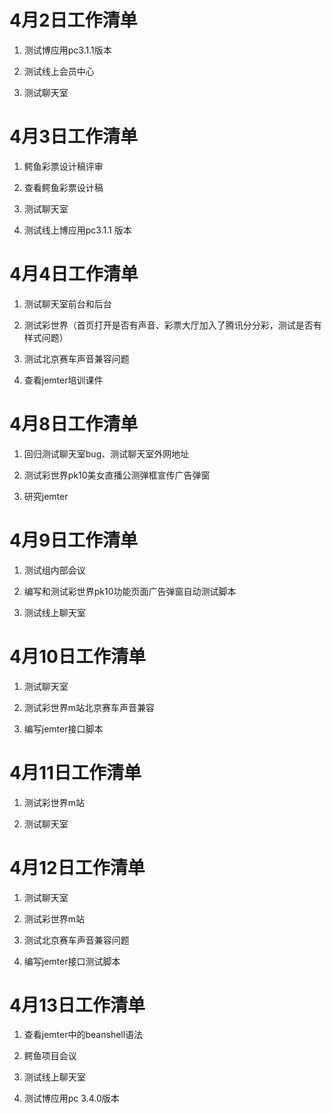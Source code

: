 # 4月2日工作清单

1. 测试博应用pc3.1.1版本

2. 测试线上会员中心

3. 测试聊天室

# 4月3日工作清单

1. 鳄鱼彩票设计稿评审

2. 查看鳄鱼彩票设计稿

3. 测试聊天室

4. 测试线上博应用pc3.1.1 版本

# 4月4日工作清单

1. 测试聊天室前台和后台

2. 测试彩世界（首页打开是否有声音、彩票大厅加入了腾讯分分彩，测试是否有样式问题）

3. 测试北京赛车声音兼容问题

4. 查看jemter培训课件

# 4月8日工作清单

1. 回归测试聊天室bug、测试聊天室外网地址

2. 测试彩世界pk10美女直播公测弹框宣传广告弹窗

3. 研究jemter

# 4月9日工作清单

1. 测试组内部会议

2. 编写和测试彩世界pk10功能页面广告弹窗自动测试脚本

3. 测试线上聊天室

# 4月10日工作清单

1. 测试聊天室

2. 测试彩世界m站北京赛车声音兼容

3. 编写jemter接口脚本

# 4月11日工作清单

1. 测试彩世界m站

2. 测试聊天室

# 4月12日工作清单

1. 测试聊天室

2. 测试彩世界m站

3. 测试北京赛车声音兼容问题

4. 编写jemter接口测试脚本

# 4月13日工作清单

1. 查看jemter中的beanshell语法

2. 鳄鱼项目会议

3. 测试线上聊天室

4. 测试博应用pc 3.4.0版本